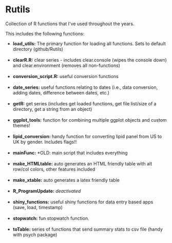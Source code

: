 # Rutils

Collection of R functions that I've used throughout the years. 

This includes the following functions:

<ul>
  <li><b>load_utils:</b> The primary function for loading all functions. Sets to default directory (github/Rutils)</li><br>
  <li><b>clearR.R:</b> clear series - includes clear.console (wipes the console down) and clear.environment (removes all non-functions)</li><br>
  <li><b> conversion_script.R:</b> useful conversion functions</li><br>
  <li><b> date_series:</b> useful functions relating to dates (i.e., data conversion, adding dates, difference between dates, etc.)</li><br>
  <li><b> getR:</b> get series (includes get loaded functions, get file list/size of a directory, get a string from an object)</li><br>
  <li><b> ggplot_tools:</b> function for combining multiple ggplot objects and custom themes!</li><br>
  <li><b> lipid_conversion:</b> handy function for converting lipid panel from US to UK by gender. Includes flags!!</li><br>
  <li><b> mainFunc:</b> *OLD: main script that includes everything</li><br>
  <li><b> make_HTMLtable:</b> auto generates an HTML friendly table with alt row/col colors, other features included</li><br>
  <li><b> make_xtable:</b> auto generates a latex friendly table</li><br>
  <li><b> R_ProgramUpdate:</b> <i>deactivated</i></li><br>
  <li><b> shiny_functions:</b> useful shiny functions for data entry based apps (save, load, timestamp)</li><br>
  <li><b> stopwatch:</b> fun stopwatch function.</li> <br>
  <li><b> toTable:</b> series of functions that send summary stats to csv file (handy with psych package)</li><br>
</ul>
